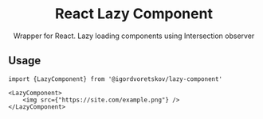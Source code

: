 <div align="center">

# React Lazy Component

Wrapper for React. Lazy loading components using Intersection observer

</div>

## Usage

```
import {LazyComponent} from '@igordvoretskov/lazy-component'

<LazyComponent>
    <img src={"https://site.com/example.png"} />
</LazyComponent>
```
